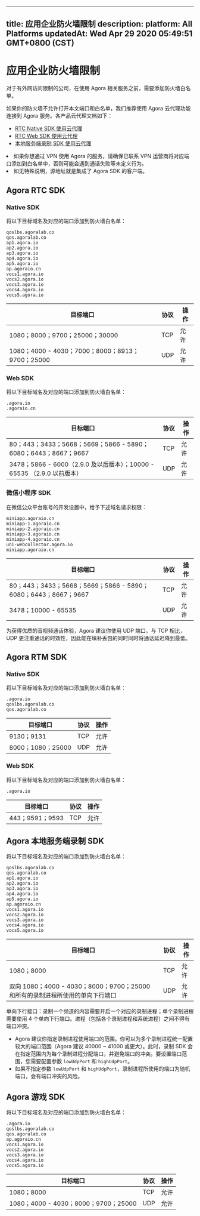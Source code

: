 
---
title: 应用企业防火墙限制
description: 
platform: All Platforms
updatedAt: Wed Apr 29 2020 05:49:51 GMT+0800 (CST)
---
# 应用企业防火墙限制
对于有外网访问限制的公司，在使用 Agora 相关服务之前，需要添加防火墙白名单。

如果你的防火墙不允许打开本文端口和白名单，我们推荐使用 Agora 云代理功能连接到 Agora 服务。各产品云代理文档如下：

- [RTC Native SDK 使用云代理](../../cn/Agora%20Platform/cloudproxy_native.md)
- [RTC Web SDK 使用云代理](../../cn/Agora%20Platform/cloud_proxy_web.md)
- [本地服务端录制 SDK 使用云代理](../../cn/Agora%20Platform/cloudproxy_recording.md)

<div class="alert note"><li>如果你想通过 VPN 使用 Agora 的服务，请确保已联系 VPN 运营商将对应端口添加到白名单中，否则可能会遇到通话失败等未定义行为。</li><li>如无特殊说明，源地址就是集成了 Agora SDK 的客户端。</li></div>

## Agora RTC SDK

### Native SDK

将以下目标域名及对应的端口添加到防火墙白名单：

```
qoslbs.agoralab.co
qos.agoralab.co
ap1.agora.io
ap2.agora.io
ap3.agora.io
ap4.agora.io
ap5.agora.io
ap.agoraio.cn
vocs1.agora.io
vocs2.agora.io
vocs3.agora.io
vocs4.agora.io
vocs5.agora.io
```

| 目标端口 | 协议 | 操作 |
| ---------- | ------------------------------------------------ | -----------------|
| 1080；8000；9700；25000；30000     | TCP              |  允许 |
| 1080；4000 - 4030；7000；8000；8913；9700；25000   |  UDP  | 允许 |


### Web SDK

将以下目标域名及对应的端口添加到防火墙白名单：

```
.agora.io
.agoraio.cn
```

| 目标端口 | 协议 | 操作 |
| -------------- | ----------------- | -------------|
|  80；443；3433；5668；5669；5866 - 5890；6080；6443；8667；9667 | TCP | 允许 |
|  3478；5866 - 6000（2.9.0 及以后版本）；10000 - 65535 （2.9.0 以前版本）| UDP | 允许 |


### 微信小程序 SDK

在微信公众平台账号的开发设置中，给予下述域名请求权限：

```
miniapp.agoraio.cn
miniapp-1.agoraio.cn
miniapp-2.agoraio.cn
miniapp-3.agoraio.cn
miniapp-4.agoraio.cn
uni-webcollector.agora.io
miniapp.agoraio.cn
```

| 目标端口 | 协议 | 操作 |
| ---------------| -------- | ------------ |
| 80；443；3433；5668；5669；5866 - 5890；6080；6443；8667；9667 | TCP | 允许 |
| 3478；10000 - 65535 | UDP | 允许 |

<div class="alert note">为获得优质的音视频通话体验，Agora 建议你使用 UDP 端口。与 TCP 相比，UDP 更注重通话的时效性，因此能在填补丢包的同时同时将通话延迟降到最低。</div>

## Agora RTM SDK

### Native SDK

将以下目标域名及对应的端口添加到防火墙白名单：

```
.agora.io
qoslbs.agoralab.co
qos.agoralab.co
```

| 目标端口 | 协议 | 操作 |
| -------------- | ---------- | -------------- |
| 9130；9131 | TCP | 允许 |
| 8000；1080；25000 | UDP | 允许 |

### Web SDK

将以下目标域名及对应的端口添加到防火墙白名单：

```
.agora.io
```

| 目标端口 | 协议 | 操作 |
| --------------- | ------------ | ------------ |
| 443；9591；9593 | TCP | 允许 |


## Agora 本地服务端录制 SDK

将以下目标域名及对应的端口添加到防火墙白名单：

```
qoslbs.agoralab.co
qos.agoralab.co
ap1.agora.io
ap2.agora.io
ap3.agora.io
ap4.agora.io
ap5.agora.io
ap.agoraio.cn
vocs1.agora.io
vocs2.agora.io
vocs3.agora.io
vocs4.agora.io
vocs5.agora.io
```

| 目标端口 | 协议 | 操作 |
| --------------- | -------------- | ----------- |
| 1080；8000 | TCP | 允许 |
| 双向 1080；4000 - 4030；8000；9700；25000 和所有的录制进程所使用的单向下行端口 | UDP | 允许 |

<div class="alert note">单向下行接口：录制一个频道的内容需要开启一个对应的录制进程；单个录制进程需要使用 4 个单向下行端口。进程（包括各个录制进程和系统进程）之间不得有端口冲突。<ul><li>Agora 建议你指定录制进程使用端口的范围。你可以为多个录制进程统一配置较大的端口范围（Agora 建议 40000 ~ 41000 或更大）。此时，录制 SDK 会在指定范围内为每个录制进程分配端口，并避免端口的冲突。要设置端口范围，您需要配置参数 <code>lowUdpPort</code> 和 <code>highUdpPort</code>。</li><li>如果不指定参数 <code>lowUdpPort</code> 和 <code>highUdpPort</code>，录制进程所使用的端口为随机端口，会有端口冲突的风险。</li></ul></div>


## Agora 游戏 SDK

将以下目标域名及对应的端口添加到防火墙白名单：

```
.agora.io
qoslbs.agoralab.co
qos.agoralab.co
ap.agoraio.cn
vocs1.agora.io
vocs2.agora.io
vocs3.agora.io
vocs4.agora.io
vocs5.agora.io
```

| 目标端口 | 协议 | 操作 |
| -------------- | --------- | ------------ |
| 1080；8000 | TCP | 允许 |
| 1080；4000 - 4030；8000；9700；25000 | UDP | 允许 |
